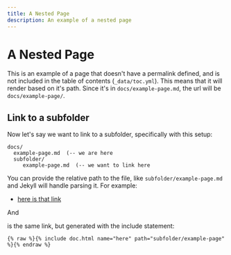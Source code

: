 ```yaml
---
title: A Nested Page
description: An example of a nested page
---
```


# A Nested Page

This is an example of a page that doesn't have a permalink defined, and is not included in the table of contents \(`_data/toc.yml`\). This means that it will render based on it's path. Since it's in `docs/example-page.md`, the url will be `docs/example-page/`.

## Link to a subfolder

Now let's say we want to link to a subfolder, specifically with this setup:

```text
docs/
  example-page.md  (-- we are here
  subfolder/
     example-page.md  (-- we want to link here
```

You can provide the relative path to the file, like `subfolder/example-page.md` and Jekyll will handle parsing it. For example:

* [here is that link](https://github.com/ejniemeijer/ejniemeijer.github.io/tree/740d53572bc4d1014c58a21dbcec9481948e9976/_docs/subfolder/example-page/README.md)

And

is the same link, but generated with the include statement:

```text
{% raw %}{% include doc.html name="here" path="subfolder/example-page" %}{% endraw %}
```


